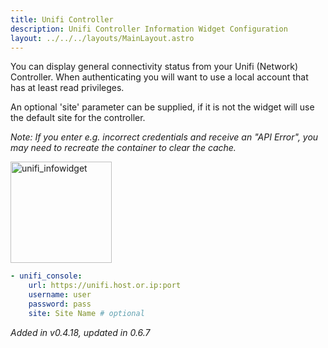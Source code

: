 ```yaml
---
title: Unifi Controller
description: Unifi Controller Information Widget Configuration
layout: ../../../layouts/MainLayout.astro
---
```


You can display general connectivity status from your Unifi (Network) Controller. When authenticating you will want to use a local account that has at least read privileges.

An optional 'site' parameter can be supplied, if it is not the widget will use the default site for the controller.

*Note: If you enter e.g. incorrect credentials and receive an "API Error", you may need to recreate the container to clear the cache.*

<img width="162" alt="unifi_infowidget" src="https://user-images.githubusercontent.com/4887959/197706832-f5a8706b-7282-4892-a666-b7d999752562.png">

```yaml
- unifi_console:
    url: https://unifi.host.or.ip:port
    username: user
    password: pass
    site: Site Name # optional
```

*Added in v0.4.18, updated in 0.6.7*
